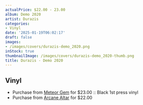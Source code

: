 ```yaml
---
actualPrice: $22.00 - 23.00
album: Demo 2020
artist: Durazis
categories:
- Vinyl
date: '2025-01-19T06:02:17'
draft: false
images:
- /images/covers/durazis-demo_2020.png
inStock: true
thumbnailImage: /images/covers/durazis-demo_2020-thumb.png
title: Durazis - Demo 2020
---
```


## Vinyl
* Purchase from [Meteor Gem](https://meteor-gem.com/products/durazis-demo-2020-lp) for $23.00 :: Black 1st press vinyl
* Purchase from [Arcane Altar](https://arcanealtar.bigcartel.com/product/durazis-demo-2020-12-lp) for $22.00
